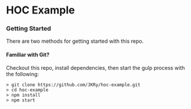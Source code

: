 # HOC Example
### Getting Started
There are two methods for getting started with this repo.

#### Familiar with Git?
Checkout this repo, install dependencies, then start the gulp process with the following:

```
> git clone https://github.com/JKRy/hoc-example.git
> cd hoc-example
> npm install
> npm start
```
